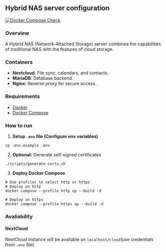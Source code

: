 ## Hybrid NAS server configuration
[![Docker Compose Check](https://github.com/peplxx/nas-setup/actions/workflows/compose-check.yaml/badge.svg)](https://github.com/peplxx/nas-setup/actions/workflows/compose-check.yaml)

### Overview
A Hybrid NAS (Network-Attached Storage) server combines the capabilities of traditional NAS with the features of cloud storage. 

### Containers
- **Nextcloud**: File sync, calendars, and contacts.
- **MariaDB**: Database backend.
- **Nginx**: Reverse proxy for secure access.

### Requirements
- [Docker](https://docs.docker.com/engine/install/)
- [Docker Compose](https://docs.docker.com/compose/install/)

### How to run
1. **Setup `.env` file (Configure env variables)**
```
cp .env.example .env
```
2. **Optional:** Generate self-signed certificates
```
./scripts/generate-certs.sh 
``` 
3. **Deploy Docker Compose**
```
# Use profiles to select http or https
# Deploy on http
docker compose --profile http up --build -d

# Deploy on https
docker compose --profile https up --build -d
```

### Avaliability
#### NextCloud
NextCloud instance will be avaliable on `localhost/cloud`(use credentials from `.env` file)

